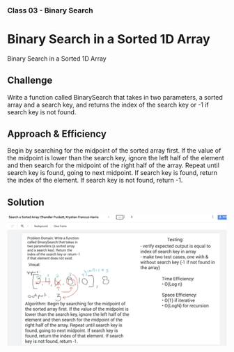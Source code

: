 ### Class 03 - Binary Search

# Binary Search in a Sorted 1D Array
Binary Search in a Sorted 1D Array

## Challenge
Write a function called BinarySearch that takes in two parameters, a sorted array and a search key, and returns the index of the search key
or -1 if search key is not found. 

## Approach & Efficiency
Begin by searching for the midpoint of the sorted array first. If the value of the midpoint
is lower than the search key, ignore the left half of the element and then search for the
midpoint of the right half of the array. Repeat until search key is found, going to next midpoint.
If search key is found, return the index of the element. If search key is not found, return -1. 

## Solution
![Binary Search Whiteboard](src/main/resources/WhiteboardCodeChallenge03.jpg)